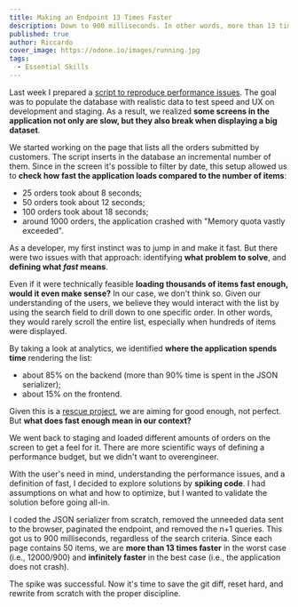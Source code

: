```yaml
---
title: Making an Endpoint 13 Times Faster
description: Down to 900 milliseconds. In other words, more than 13 times faster in the worst case (before it took 12 seconds) and infinitely faster in the best case (no more crashes).
published: true
author: Riccardo
cover_image: https://odone.io/images/running.jpg
tags:
  - Essential Skills
---
```


Last week I prepared a [script to reproduce performance issues](https://odone.io/posts/2020-09-16-how-to-investigate-performance-issues-in-a-web-app-with-a-simple-script/). The goal was to populate the database with realistic data to test speed and UX on development and staging. As a result, we realized **some screens in the application not only are slow, but they also break when displaying a big dataset**.

We started working on the page that lists all the orders submitted by customers. The script inserts in the database an incremental number of them. Since in the screen it's possible to filter by date, this setup allowed us to **check how fast the application loads compared to the number of items**:

- 25 orders took about 8 seconds;
- 50 orders took about 12 seconds;
- 100 orders took about 18 seconds;
- around 1000 orders, the application crashed with "Memory quota vastly exceeded".

As a developer, my first instinct was to jump in and make it fast. But there were two issues with that approach: identifying **what problem to solve**, and **defining what *fast* means**.

Even if it were technically feasible **loading thousands of items fast enough, would it even make sense?** In our case, we don't think so. Given our understanding of the users, we believe they would interact with the list by using the search field to drill down to one specific order. In other words, they would rarely scroll the entire list, especially when hundreds of items were displayed.

By taking a look at analytics, we identified **where the application spends time** rendering the list:

- about 85% on the backend (more than 90% time is spent in the JSON serializer);
- about 15% on the frontend.

Given this is a [rescue project](https://odone.io/posts/2020-07-10-grateful-for-the-opportunity-of-working-on-legacy-code/), we are aiming for good enough, not perfect. But **what does fast enough mean in our context?**

We went back to staging and loaded different amounts of orders on the screen to get a feel for it. There are more scientific ways of defining a performance budget, but we didn't want to overengineer.

With the user's need in mind, understanding the performance issues, and a definition of fast, I decided to explore solutions by **spiking code**. I had assumptions on what and how to optimize, but I wanted to validate the solution before going all-in.

I coded the JSON serializer from scratch, removed the unneeded data sent to the browser, paginated the endpoint, and removed the n+1 queries. This got us to 900 milliseconds, regardless of the search criteria. Since each page contains 50 items, we are **more than 13 times faster** in the worst case (i.e., 12000/900) and **infinitely faster** in the best case (i.e., the application does not crash).

The spike was successful. Now it's time to save the git diff, reset hard, and rewrite from scratch with the proper discipline.
